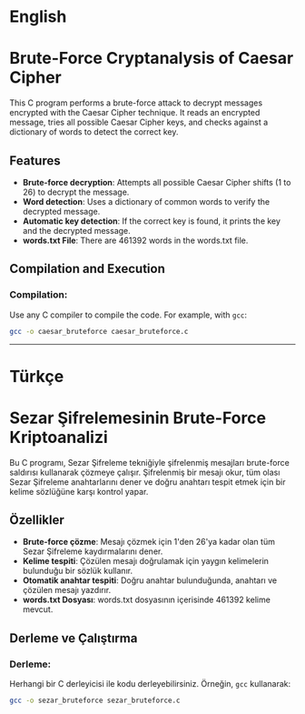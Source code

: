 # English
# Brute-Force Cryptanalysis of Caesar Cipher

This C program performs a brute-force attack to decrypt messages encrypted with the Caesar Cipher technique. It reads an encrypted message, tries all possible Caesar Cipher keys, and checks against a dictionary of words to detect the correct key.

## Features

- **Brute-force decryption**: Attempts all possible Caesar Cipher shifts (1 to 26) to decrypt the message.
- **Word detection**: Uses a dictionary of common words to verify the decrypted message.
- **Automatic key detection**: If the correct key is found, it prints the key and the decrypted message.
- **words.txt File**: There are 461392 words in the words.txt file.
## Compilation and Execution

### Compilation:
Use any C compiler to compile the code. For example, with `gcc`:

```bash
gcc -o caesar_bruteforce caesar_bruteforce.c
```
------------------------------------------------
# Türkçe
# Sezar Şifrelemesinin Brute-Force Kriptoanalizi

Bu C programı, Sezar Şifreleme tekniğiyle şifrelenmiş mesajları brute-force saldırısı kullanarak çözmeye çalışır. Şifrelenmiş bir mesajı okur, tüm olası Sezar Şifreleme anahtarlarını dener ve doğru anahtarı tespit etmek için bir kelime sözlüğüne karşı kontrol yapar.

## Özellikler

- **Brute-force çözme**: Mesajı çözmek için 1'den 26'ya kadar olan tüm Sezar Şifreleme kaydırmalarını dener.
- **Kelime tespiti**: Çözülen mesajı doğrulamak için yaygın kelimelerin bulunduğu bir sözlük kullanır.
- **Otomatik anahtar tespiti**: Doğru anahtar bulunduğunda, anahtarı ve çözülen mesajı yazdırır.
- **words.txt Dosyası**: words.txt dosyasının içerisinde 461392 kelime mevcut.
## Derleme ve Çalıştırma

### Derleme:
Herhangi bir C derleyicisi ile kodu derleyebilirsiniz. Örneğin, `gcc` kullanarak:

```bash
gcc -o sezar_bruteforce sezar_bruteforce.c
